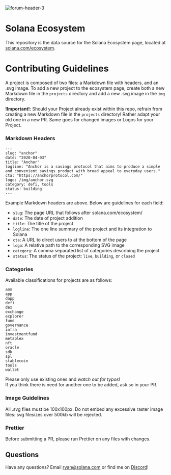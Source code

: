 ![forum-header-3](https://user-images.githubusercontent.com/8948187/113044799-5344c780-915b-11eb-80ca-8712a3a09d69.jpg)

# Solana Ecosystem

This repository is the data source for the Solana Ecosystem page, 
located at [solana.com/ecosystem](https://solana.com/ecosystem).

# Contributing Guidelines

A project is composed of two files: a Markdown file with headers, and an .svg 
image. To add a new project to the ecosystem page, create both a new Markdown 
file in the `projects` directory and add a new .svg image in the `img` directory.

__!Important!__:
Should your Project already exist within this repo, refrain from creating a new
Markdown file in the `projects` directory! Rather adapt your old one in a new PR.
Same goes for changed images or Logos for your Project.

### Markdown Headers

```
---
slug: "anchor"
date: "2020-04-03"
title: "Anchor"
logline: "Anchor is a savings protocol that aims to produce a simple and convenient savings product with broad appeal to everyday users."
cta: "https://anchorprotocol.com/"
logo: /img/anchor.svg
category: defi, tools
status: building
---
```

Example Markdown headers are above. Below are guidelines for each field:

- `slug`: The page URL that follows after solana.com/ecosystem/
- `date`: The date of project addition
- `title`: The title of the project
- `logline`: The one line summary of the project and its integration to Solana
- `cta`: A URL to direct users to at the bottom of the page
- `logo`: A relative path to the corresponding SVG image
- `category`: A comma separated list of categories describing the project
- `status`: The status of the project: `live`, `building`, or `closed`

### Categories

Available classifications for projects are as follows:

```
amm
app
dapp
defi
dex
exchange
explorer
fund
governance
infra
investmentfund
metaplex
nft
oracle
sdk
spl
stablecoin
tools
wallet
```

Please only use existing ones and *watch out for typos*!  
If you think there is need for another one to be added, ask so in your PR. 

### Image Guidelines

All .svg files must be 100x100px. Do not embed any excessive raster image files: svg filesizes over 500kb will be rejected.

### Prettier

Before submitting a PR, please run Prettier on any files with changes.

## Questions

Have any questions? Email [ryan@solana.com](mailto:ryan@solana.com) or find me on [Discord](https://solana.com/discord)!
